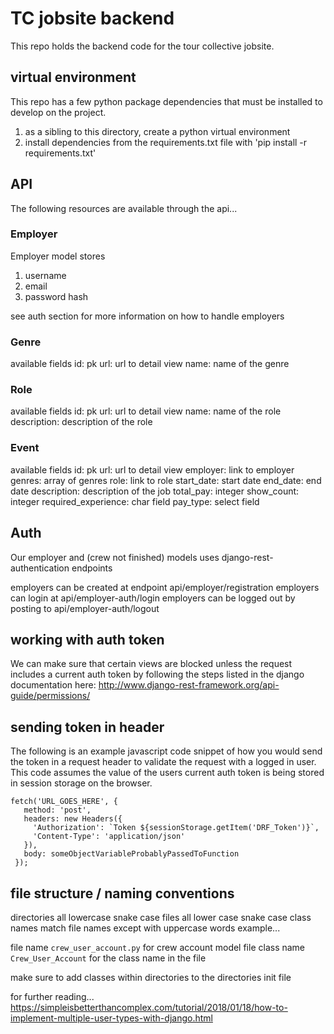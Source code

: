 # TC jobsite backend
This repo holds the backend code for the tour collective jobsite.

## virtual environment
This repo has a few python package dependencies that must be installed to develop on the project.

1. as a sibling to this directory, create a python virtual environment
1. install dependencies from the requirements.txt file with 'pip install -r requirements.txt'

## API
The following resources are available through the api...

### Employer
Employer model stores 
1. username
1. email
1. password hash

see auth section for more information on how to handle employers

### Genre
available fields
id: pk
url: url to detail view
name: name of the genre

### Role
available fields
id: pk
url: url to detail view
name: name of the role
description: description of the role

### Event
available fields
id: pk
url: url to detail view
employer: link to employer 
genres: array of genres
role: link to role
start_date: start date
end_date: end date
description: description of the job
total_pay: integer
show_count: integer
required_experience: char field
pay_type: select field


## Auth
Our employer and (crew not finished) models uses django-rest-authentication endpoints

employers can be created at endpoint api/employer/registration
employers can login at api/employer-auth/login
employers can be logged out by posting to api/employer-auth/logout

## working with auth token
We can make sure that certain views are blocked unless the request includes a current auth token by following the steps listed in the django documentation here: http://www.django-rest-framework.org/api-guide/permissions/

## sending token in header
The following is an example javascript code snippet of how you would send the token in a request header to validate the request with a logged in user. This code assumes the value of the users current auth token is being stored in session storage on the browser.

```
fetch('URL_GOES_HERE', { 
   method: 'post', 
   headers: new Headers({
     'Authorization': `Token ${sessionStorage.getItem('DRF_Token')}`, 
     'Content-Type': 'application/json'
   }), 
   body: someObjectVariableProbablyPassedToFunction
 });
 ```


## file structure / naming conventions

directories all lowercase snake case
files all lower case snake case
class names match file names except with uppercase words
example...

file name `crew_user_account.py` for crew account model file
class name `Crew_User_Account` for the class name in the file

make sure to add classes within directories to the directories init file


for further reading...
https://simpleisbetterthancomplex.com/tutorial/2018/01/18/how-to-implement-multiple-user-types-with-django.html

